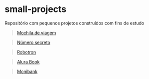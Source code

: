 # small-projects
Repositório com pequenos projetos construídos com fins de estudo

> [Mochila de viagem](https://github.com/LuizFelipeGondim/small-projects/tree/main/mochila-de-viagem)

> [Número secreto](https://github.com/LuizFelipeGondim/small-projects/tree/main/numero-secreto)

> [Robotron](https://github.com/LuizFelipeGondim/small-projects/tree/main/robotron)

> [Alura Book](https://github.com/LuizFelipeGondim/small-projects/tree/main/alura-book)

> [Monibank](https://github.com/LuizFelipeGondim/small-projects/tree/main/monibank-main)

> []()
